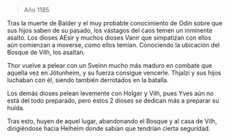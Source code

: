 > Año 1185

Tras la muerte de Balder y el muy probable conocimiento de Odín sobre que sus hijos saben de su pasado, los vástagos del caos temen un inminente asalto. Los dioses AEsir y muchos dioses Vanir que simpatizan con ellos aún comienzan a moverse, como ellos temían. Conociendo la ubicación del Bosque de Vilh, los asaltan.

Thor vuelve a pelear con un Sveinn mucho más maduro en combate que aquella vez en Jötunheim, y su fuerza consigue vencerle. Thjalzi y sus hijos luchaban con él, siendo también derrotados en la batalla.

Los demás dioses pelean levemente con Holger y Vilh, pues Yves aún no está del todo preparado, pero éstos 2 dioses se dedican más a preparar su huída.

Tras esto, huyen de aquel lugar, abandonando el Bosque y al casa de Vilh, dirigiéndose hacia Helheim donde sabían que tendrían cierta seguridad.